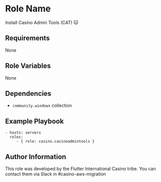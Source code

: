 Role Name
=========

Install Casino Admin Tools (CAT) 🐱

Requirements
------------

None

Role Variables
--------------

None

Dependencies
------------

- `community.windows` collection

Example Playbook
----------------

    - hosts: servers
      roles:
         - { role: casino.casinoadmintools }

Author Information
------------------

This role was developed by the Flutter International Casino tribe. You can contact them via Slack in #casino-aws-migration
